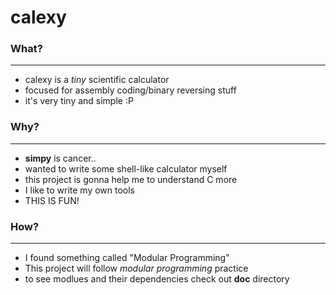 # calexy

### What?
---
- calexy is a *tiny* scientific calculator
- focused for assembly coding/binary reversing stuff
- it's very tiny and simple :P

### Why?
---
- **simpy** is cancer..
- wanted to write some shell-like calculator myself
- this project is gonna help me to understand C more
- I like to write my own tools
- THIS IS FUN!

### How?
---
- I found something called "Modular Programming"
- This project will follow *modular programming* practice
- to see modlues and their dependencies check out **doc** directory
